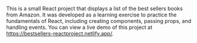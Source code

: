 This is a small React project that displays a list of the best sellers books from Amazon. It was developed as a learning exercise to practice the fundamentals of React, including creating components, passing props, and handling events.
You can view a live demo of this project at https://bestsellers-reactproject.netlify.app/.

